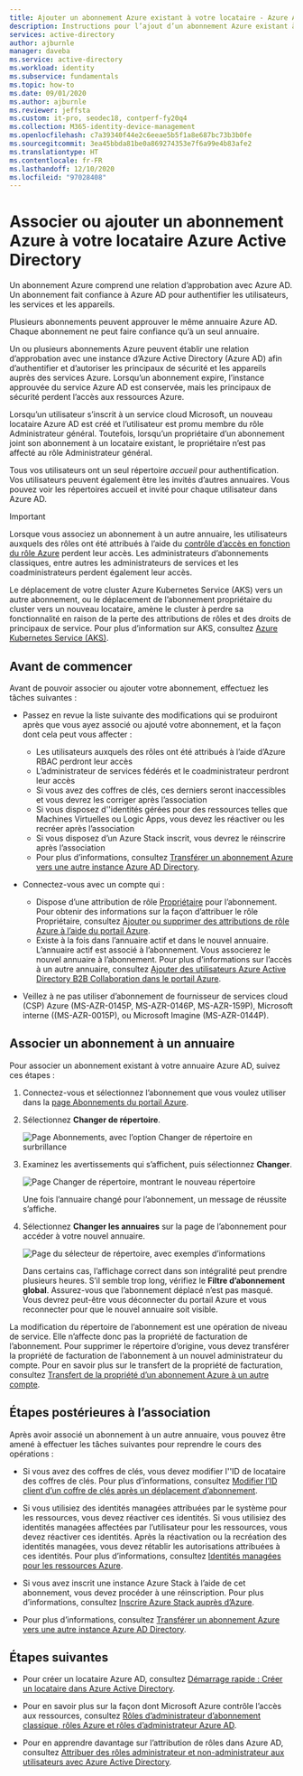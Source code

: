 ```yaml
---
title: Ajouter un abonnement Azure existant à votre locataire - Azure AD
description: Instructions pour l’ajout d’un abonnement Azure existant à votre locataire Azure Active Directory.
services: active-directory
author: ajburnle
manager: daveba
ms.service: active-directory
ms.workload: identity
ms.subservice: fundamentals
ms.topic: how-to
ms.date: 09/01/2020
ms.author: ajburnle
ms.reviewer: jeffsta
ms.custom: it-pro, seodec18, contperf-fy20q4
ms.collection: M365-identity-device-management
ms.openlocfilehash: c7a39340f44e2c6eeae5b5f1a8e687bc73b3b0fe
ms.sourcegitcommit: 3ea45bbda81be0a869274353e7f6a99e4b83afe2
ms.translationtype: HT
ms.contentlocale: fr-FR
ms.lasthandoff: 12/10/2020
ms.locfileid: "97028408"
---
```

# <a name="associate-or-add-an-azure-subscription-to-your-azure-active-directory-tenant"></a>Associer ou ajouter un abonnement Azure à votre locataire Azure Active Directory

Un abonnement Azure comprend une relation d’approbation avec Azure AD. Un abonnement fait confiance à Azure AD pour authentifier les utilisateurs, les services et les appareils.

Plusieurs abonnements peuvent approuver le même annuaire Azure AD. Chaque abonnement ne peut faire confiance qu’à un seul annuaire.

Un ou plusieurs abonnements Azure peuvent établir une relation d’approbation avec une instance d’Azure Active Directory (Azure AD) afin d’authentifier et d’autoriser les principaux de sécurité et les appareils auprès des services Azure.  Lorsqu’un abonnement expire, l’instance approuvée du service Azure AD est conservée, mais les principaux de sécurité perdent l’accès aux ressources Azure.

Lorsqu’un utilisateur s’inscrit à un service cloud Microsoft, un nouveau locataire Azure AD est créé et l’utilisateur est promu membre du rôle Administrateur général. Toutefois, lorsqu’un propriétaire d’un abonnement joint son abonnement à un locataire existant, le propriétaire n’est pas affecté au rôle Administrateur général.

Tous vos utilisateurs ont un seul répertoire *accueil* pour authentification. Vos utilisateurs peuvent également être les invités d’autres annuaires. Vous pouvez voir les répertoires accueil et invité pour chaque utilisateur dans Azure AD.

> [!Important]
> Lorsque vous associez un abonnement à un autre annuaire, les utilisateurs auxquels des rôles ont été attribués à l’aide du [contrôle d’accès en fonction du rôle Azure](../../role-based-access-control/role-assignments-portal.md) perdent leur accès. Les administrateurs d’abonnements classiques, entre autres les administrateurs de services et les coadministrateurs perdent également leur accès.
>
> Le déplacement de votre cluster Azure Kubernetes Service (AKS) vers un autre abonnement, ou le déplacement de l’abonnement propriétaire du cluster vers un nouveau locataire, amène le cluster à perdre sa fonctionnalité en raison de la perte des attributions de rôles et des droits de principaux de service. Pour plus d’information sur AKS, consultez [Azure Kubernetes Service (AKS)](../../aks/index.yml).

## <a name="before-you-begin"></a>Avant de commencer

Avant de pouvoir associer ou ajouter votre abonnement, effectuez les tâches suivantes :

- Passez en revue la liste suivante des modifications qui se produiront après que vous ayez associé ou ajouté votre abonnement, et la façon dont cela peut vous affecter :

  - Les utilisateurs auxquels des rôles ont été attribués à l’aide d’Azure RBAC perdront leur accès
  - L’administrateur de services fédérés et le coadministrateur perdront leur accès
  - Si vous avez des coffres de clés, ces derniers seront inaccessibles et vous devrez les corriger après l’association
  - Si vous disposez d''identités gérées pour des ressources telles que Machines Virtuelles ou Logic Apps, vous devez les réactiver ou les recréer après l’association
  - Si vous disposez d’un Azure Stack inscrit, vous devrez le réinscrire après l’association
  - Pour plus d’informations, consultez [Transférer un abonnement Azure vers une autre instance Azure AD Directory](../../role-based-access-control/transfer-subscription.md).

- Connectez-vous avec un compte qui :

  - Dispose d’une attribution de rôle [Propriétaire](../../role-based-access-control/built-in-roles.md#owner) pour l’abonnement. Pour obtenir des informations sur la façon d’attribuer le rôle Propriétaire, consultez [Ajouter ou supprimer des attributions de rôle Azure à l’aide du portail Azure](../../role-based-access-control/role-assignments-portal.md).
  - Existe à la fois dans l’annuaire actif et dans le nouvel annuaire. L’annuaire actif est associé à l’abonnement. Vous associerez le nouvel annuaire à l’abonnement. Pour plus d’informations sur l’accès à un autre annuaire, consultez [Ajouter des utilisateurs Azure Active Directory B2B Collaboration dans le portail Azure](../external-identities/add-users-administrator.md).

- Veillez à ne pas utiliser d’abonnement de fournisseur de services cloud (CSP) Azure (MS-AZR-0145P, MS-AZR-0146P, MS-AZR-159P), Microsoft interne ((MS-AZR-0015P), ou Microsoft Imagine (MS-AZR-0144P).

## <a name="associate-a-subscription-to-a-directory"></a>Associer un abonnement à un annuaire<a name="to-associate-an-existing-subscription-to-your-azure-ad-directory"></a>

Pour associer un abonnement existant à votre annuaire Azure AD, suivez ces étapes :

1. Connectez-vous et sélectionnez l’abonnement que vous voulez utiliser dans la [page Abonnements du portail Azure](https://portal.azure.com/#blade/Microsoft_Azure_Billing/SubscriptionsBlade).

1. Sélectionnez **Changer de répertoire**.

   ![Page Abonnements, avec l’option Changer de répertoire en surbrillance](media/active-directory-how-subscriptions-associated-directory/change-directory-in-azure-subscriptions.png)

1. Examinez les avertissements qui s’affichent, puis sélectionnez **Changer**.

   ![Page Changer de répertoire, montrant le nouveau répertoire](media/active-directory-how-subscriptions-associated-directory/edit-directory-ui.png)

   Une fois l’annuaire changé pour l’abonnement, un message de réussite s’affiche.

1. Sélectionnez **Changer les annuaires** sur la page de l’abonnement pour accéder à votre nouvel annuaire.

   ![Page du sélecteur de répertoire, avec exemples d’informations](media/active-directory-how-subscriptions-associated-directory/directory-switcher.png)

   Dans certains cas, l’affichage correct dans son intégralité peut prendre plusieurs heures. S’il semble trop long, vérifiez le **Filtre d’abonnement global**. Assurez-vous que l’abonnement déplacé n’est pas masqué. Vous devrez peut-être vous déconnecter du portail Azure et vous reconnecter pour que le nouvel annuaire soit visible.

La modification du répertoire de l’abonnement est une opération de niveau de service. Elle n’affecte donc pas la propriété de facturation de l’abonnement. Pour supprimer le répertoire d’origine, vous devez transférer la propriété de facturation de l’abonnement à un nouvel administrateur du compte. Pour en savoir plus sur le transfert de la propriété de facturation, consultez [Transfert de la propriété d’un abonnement Azure à un autre compte](../../cost-management-billing/manage/billing-subscription-transfer.md).

## <a name="post-association-steps"></a>Étapes postérieures à l’association

Après avoir associé un abonnement à un autre annuaire, vous pouvez être amené à effectuer les tâches suivantes pour reprendre le cours des opérations :

- Si vous avez des coffres de clés, vous devez modifier l''ID de locataire des coffres de clés. Pour plus d’informations, consultez [Modifier l’ID client d’un coffre de clés après un déplacement d’abonnement](../../key-vault/general/move-subscription.md).

- Si vous utilisiez des identités managées attribuées par le système pour les ressources, vous devez réactiver ces identités. Si vous utilisiez des identités managées affectées par l’utilisateur pour les ressources, vous devez réactiver ces identités. Après la réactivation ou la recréation des identités managées, vous devez rétablir les autorisations attribuées à ces identités. Pour plus d’informations, consultez [Identités managées pour les ressources Azure](../managed-identities-azure-resources/overview.md).

- Si vous avez inscrit une instance Azure Stack à l’aide de cet abonnement, vous devez procéder à une réinscription. Pour plus d’informations, consultez [Inscrire Azure Stack auprès d’Azure](/azure-stack/operator/azure-stack-registration).

- Pour plus d’informations, consultez [Transférer un abonnement Azure vers une autre instance Azure AD Directory](../../role-based-access-control/transfer-subscription.md).

## <a name="next-steps"></a>Étapes suivantes

- Pour créer un locataire Azure AD, consultez [Démarrage rapide : Créer un locataire dans Azure Active Directory](active-directory-access-create-new-tenant.md).

- Pour en savoir plus sur la façon dont Microsoft Azure contrôle l’accès aux ressources, consultez [Rôles d’administrateur d’abonnement classique, rôles Azure et rôles d’administrateur Azure AD](../../role-based-access-control/rbac-and-directory-admin-roles.md).

- Pour en apprendre davantage sur l’attribution de rôles dans Azure AD, consultez [Attribuer des rôles administrateur et non-administrateur aux utilisateurs avec Azure Active Directory](active-directory-users-assign-role-azure-portal.md).
